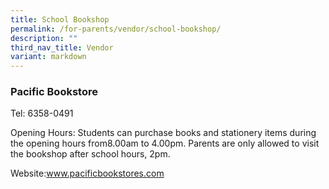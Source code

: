 ```yaml
---
title: School Bookshop
permalink: /for-parents/vendor/school-bookshop/
description: ""
third_nav_title: Vendor
variant: markdown
---
```


### Pacific Bookstore
Tel: 6358-0491

Opening Hours: Students can purchase books and stationery items during the opening hours from8.00am to 4.00pm.  Parents are only allowed to visit the bookshop after school hours, 2pm.

Website:www.pacificbookstores.com